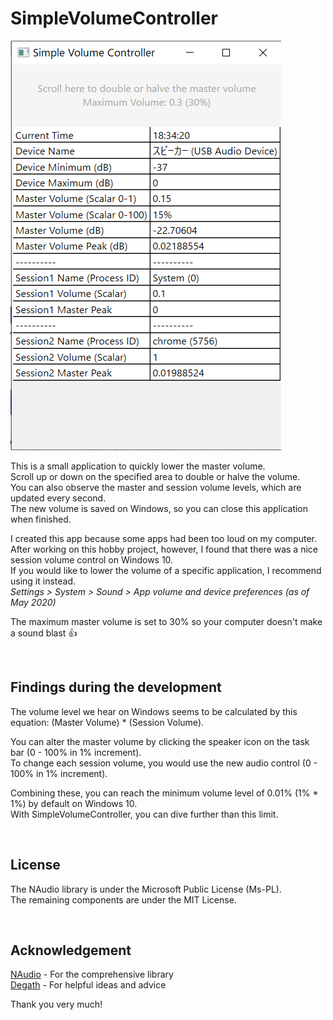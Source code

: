 # SimpleVolumeController

![AppScreenshot](AppScreenshot.png)

This is a small application to quickly lower the master volume.\
Scroll up or down on the specified area to double or halve the volume.\
You can also observe the master and session volume levels, which are updated every second.\
The new volume is saved on Windows, so you can close this application when finished.

I created this app because some apps had been too loud on my computer.\
After working on this hobby project, however, I found that there was a nice session volume control on Windows 10.\
If you would like to lower the volume of a specific application, I recommend using it instead.\
_Settings > System > Sound > App volume and device preferences (as of May 2020)_

The maximum master volume is set to 30% so your computer doesn't make a sound blast :+1:

<br/>

## Findings during the development
The volume level we hear on Windows seems to be calculated by this equation: (Master Volume) * (Session Volume).

You can alter the master volume by clicking the speaker icon on the task bar (0 - 100% in 1% increment).\
To change each session volume, you would use the new audio control (0 - 100% in 1% increment).

Combining these, you can reach the minimum volume level of 0.01% (1% * 1%) by default on Windows 10.\
With SimpleVolumeController, you can dive further than this limit.

<br/>

## License
The NAudio library is under the Microsoft Public License (Ms-PL).\
The remaining components are under the MIT License.

<br/>

## Acknowledgement
[NAudio](https://github.com/naudio/NAudio) - For the comprehensive library\
[Degath](https://degathsducker.weebly.com/) - For helpful ideas and advice

Thank you very much!
